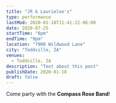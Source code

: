 ```yaml
---
title: "JR & Laurieloo's"
type: performance
lastMod: 2020-01-18T11:41:22-06:00
date: 2020-07-25
startTime: "6pm"
endTime: "9pm"
location: "7900 Wildwood Lane"
city: "Toddville, IA"
venues:
  - Toddville, IA
description: "Text about this post"
publishDate: 2020-01-18
draft: false
---
```


Come party with the **Compass Rose Band**!
